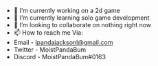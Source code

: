 - 🔭 I’m currently working on a 2d game
- 🌱 I’m currently learning solo game development
- 👯 I’m looking to collaborate on nothing right now
- 📫 How to reach me Via: 
- Email - lpandajacksonl@gmail.com 
- Twitter - MoistPandaBum
- Discord - MoistPandaBum#0163
